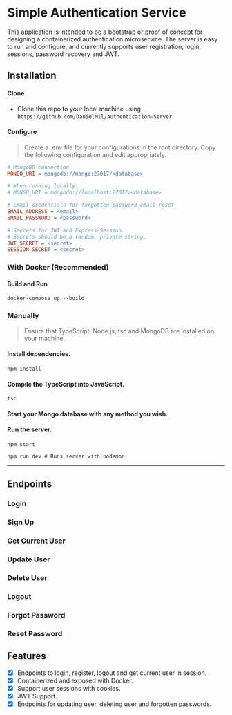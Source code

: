 # Simple Authentication Service

This application is intended to be a bootstrap or proof of concept for designing a containerized authentication microservice. The server is easy to run and configure, and currently supports user registration, login, sessions, password recovery and JWT. 

## Installation 

#### Clone

- Clone this repo to your local machine using `https://github.com/DanielMil/Authentication-Server`

#### Configure

> Create a .env file for your configurations in the root directory. Copy the following configuration and edit appropriately.

```INI
# MongoDB connection
MONGO_URI = mongodb://mongo:27017/<database>

# When running locally.
# MONGO_URI = mongodb://localhost:27017/<database>

# Email credentials for forgotten password email reset
EMAIL_ADDRESS = <email> 
EMAIL_PASSWORD = <password>

# Secrets for JWT and Express-Session.
# Secrets should be a random, private string.
JWT_SECRET = <secret>
SESSION_SECRET = <secret>
```

### With Docker (Recommended)

#### Build and Run
```shell
docker-compose up --build
```

### Manually

> Ensure that TypeScript, Node.js, tsc and MongoDB are installed on your machine.

#### Install dependencies.
```shell
npm install
```

#### Compile the TypeScript into JavaScript.
```shell
tsc
```

#### Start your Mongo database with any method you wish.

#### Run the server.
```shell
npm start
```

```shell
npm run dev # Runs server with nodemon
```
---

## Endpoints
### Login
### Sign Up
### Get Current User
### Update User
### Delete User
### Logout
### Forgot Password
### Reset Password

## Features
- [x] Endpoints to login, register, logout and get current user in session.
- [x] Containerized and exposed with Docker.
- [x] Support user sessions with cookies.
- [x] JWT Support.
- [x] Endpoints for updating user, deleting user and forgotten passwords.
